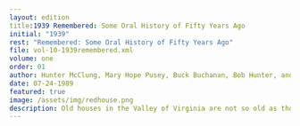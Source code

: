 ```yaml
---
layout: edition
title:1939 Remembered: Some Oral History of Fifty Years Ago
initial: "1939"
rest: "Remembered: Some Oral History of Fifty Years Ago"
file: vol-10-1939remembered.xml
volume: one
order: 01
author: Hunter McClung, Mary Hope Pusey, Buck Buchanan, Bob Hunter, and Mary Frances Cummings
date: 07-24-1989
featured: true
image: /assets/img/redhouse.png
description: Old houses in the Valley of Virginia are not so old as those in Tidewater, but there are some of them of very great importance as keystones in history. Red House is one of these.
---
```

